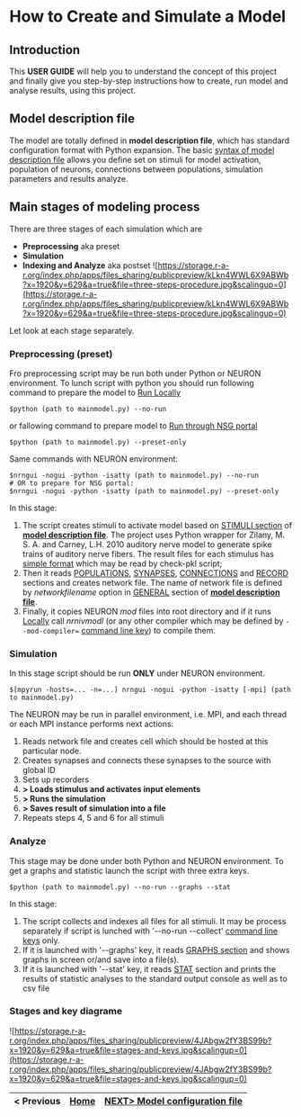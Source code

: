 # How to Create and Simulate a Model #

## Introduction ##
This **USER GUIDE** will help you to understand the concept of this project and finally give you step-by-step instructions how to create, run model and analyse results, using this project.

## Model description file ##
The model are totally defined in **model description file**, which has standard configuration format with Python expansion. The basic [syntax of model description file](CONFSYNTAX.md) allows you define set on stimuli for model activation, population of neurons, connections between populations, simulation parameters and results analyze.

## Main stages of modeling process ##
There are three stages of each simulation which are
  * **Preprocessing** aka preset
  * **Simulation**
  * **Indexing and Analyze** aka postset
![https://storage.r-a-r.org/index.php/apps/files_sharing/publicpreview/kLkn4WWL6X9ABWb?x=1920&y=629&a=true&file=three-steps-procedure.jpg&scalingup=0](https://storage.r-a-r.org/index.php/apps/files_sharing/publicpreview/kLkn4WWL6X9ABWb?x=1920&y=629&a=true&file=three-steps-procedure.jpg&scalingup=0)

Let look at each stage separately.

### Preprocessing (preset) ###
Fro preprocessing script may be run both under Python or NEURON environment. To lunch script with python you should run following command to prepare the model to [Run Locally](LOCAL.md)
```
$python (path to mainmodel.py) --no-run
```
or fallowing command to prepare model to [Run through NSG portal](NSG.md)
```
$python (path to mainmodel.py) --preset-only
```
Same commands with NEURON environment:
```
$nrngui -nogui -python -isatty (path to mainmodel.py) --no-run 
# OR to prepare for NSG portal:
$nrngui -nogui -python -isatty (path to mainmodel.py) --preset-only
```

In this stage:
  1. The script creates stimuli to activate model based on [STIMULI section](STIMULI.md) of **[model description file](CONFSYNTAX.md)**. The project uses Python wrapper for Zilany, M. S. A. and Carney, L.H. 2010 auditory nerve model to generate spike trains of auditory nerve fibers. The result files for each stimulus has [simple format](ANRESPGET#Stimulus_Format.md) which may be read by check-pkl script;
  1. Then it reads [POPULATIONS](POPULATIONS.md), [SYNAPSES](SYNAPSES.md), [CONNECTIONS](CONNECTIONS.md) and [RECORD](RECORD.md) sections and creates network file. The name of network file is defined by _networkfilename_ option in [GENERAL](GENERAL.md) section of **[model description file](CONFSYNTAX.md)**.
  1. Finally, it copies NEURON _mod_ files into root directory and if it runs [Locally](LOCAL.md) call _nrnivmodl_ (or any other compiler which may be defined by `--mod-compiler=` [command line key](BUILD_and_RUN.md)) to compile them.

### Simulation ###
In this stage script should be run **ONLY** under NEURON environment.
```
$[mpyrun -hosts=... -n=...] nrngui -nogui -python -isatty [-mpi] (path to mainmodel.py)
```

The NEURON may be run in parallel environment, i.e. MPI, and each thread or each MPI instance performs next actions:
  1. Reads network file and creates cell which should be hosted at this particular node.
  1. Creates synapses and connects these synapses to the source with global ID
  1. Sets up recorders
  1. **> Loads stimulus and activates input elements**
  1. **> Runs the simulation**
  1. **> Saves result of simulation into a file**
  1. Repeats steps 4, 5 and 6 for all stimuli

### Analyze ###
This stage may be done under both Python and NEURON environment.
To get a graphs and statistic launch the script with three extra keys.
```
$python (path to mainmodel.py) --no-run --graphs --stat
```

In this stage:
  1. The script collects and indexes all files for all stimuli. It may be process separately if script is lunched with '--no-run --collect' [command line keys](BUILD_and_RUN.md) only.
  1. If it is launched with '--graphs' key, it reads [GRAPHS section](GRAPHS.md) and shows graphs in screen or/and save into a file(s).
  1. If it is launched with '--stat' key, it reads [STAT](STAT.md) section and prints the results of statistic analyses to the standard output console as well as to csv file

### Stages and key diagrame ###
![https://storage.r-a-r.org/index.php/apps/files_sharing/publicpreview/4JAbgw2fY3BS99b?x=1920&y=629&a=true&file=stages-and-keys.jpg&scalingup=0](https://storage.r-a-r.org/index.php/apps/files_sharing/publicpreview/4JAbgw2fY3BS99b?x=1920&y=629&a=true&file=stages-and-keys.jpg&scalingup=0)


| < Previous|[Home](https://code.google.com/p/auditory-brainstem-model/)|[NEXT> Model configuration file](CONFSYNTAX.md)|
|:----------|:----------------------------------------------------------|:----------------------------------------------|
